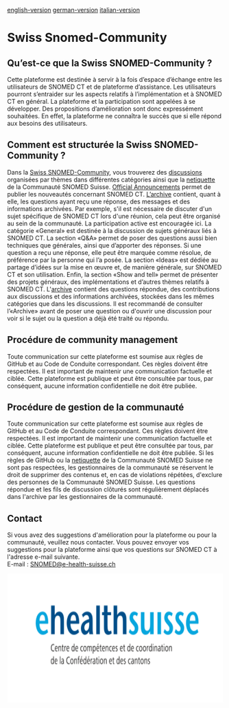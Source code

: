 [english-version](https://github.com/ehealthsuisse/Snomed-Community/blob/main/README_EN.md)
[german-version](https://github.com/ehealthsuisse/Snomed-Community/blob/main/README_DE.md)
[italian-version](https://github.com/ehealthsuisse/Snomed-Community/blob/main/README_IT.md)
# Swiss Snomed-Community

## Qu’est-ce que la Swiss SNOMED-Community ?
Cette plateforme est destinée à servir à la fois d’espace d’échange entre les utilisateurs de SNOMED CT et de plateforme d’assistance. Les utilisateurs pourront s’entraider sur les aspects relatifs à l’implémentation et à SNOMED CT en général. La plateforme et la participation sont appelées à se développer. Des propositions d’amélioration sont donc expressément souhaitées. En effet, la plateforme ne connaîtra le succès que si elle répond aux besoins des utilisateurs.

## Comment est structurée la Swiss SNOMED-Community ?
Dans la [Swiss SNOMED-Community](https://github.com/ehealthsuisse/Swiss-SNOMED-Community/blob/main/README_FR.md), vous trouverez des [discussions](https://github.com/ehealthsuisse/Swiss-SNOMED-Community/discussions) organisées par thèmes dans différentes catégories ainsi que la [netiquette](https://github.com/ehealthsuisse/Swiss-SNOMED-Community/blob/main/Netiquette/Netiquette_FR.md) de la Communauté SNOMED Suisse.
[Official Announcements]([https://github.com/ehealthsuisse/Announcements/discussions](https://github.com/ehealthsuisse/Swiss-SNOMED-Community/discussions/categories/announcements)) permet de publier les nouveautés concernant SNOMED CT. [L’archive](https://github.com/ehealthsuisse/Archiv/discussions) contient, quant à elle, les questions ayant reçu une réponse, des messages et des informations archivées. Par exemple, s'il est nécessaire de discuter d'un sujet spécifique de SNOMED CT lors d'une réunion, cela peut être organisé au sein de la communauté. La participation active est encouragée ici.
La catégorie «General» est destinée à la discussion de sujets généraux liés à SNOMED CT. La section «Q&A» permet de poser des questions aussi bien techniques que générales, ainsi que d’apporter des réponses. Si une question a reçu une réponse, elle peut être marquée comme résolue, de préférence par la personne qui l’a posée. La section «Ideas» est dédiée au partage d’idées sur la mise en œuvre et, de manière générale, sur SNOMED CT et son utilisation. Enfin, la section «Show and tell» permet de présenter des projets généraux, des implémentations et d’autres thèmes relatifs à SNOMED CT.
L'[archive](https://github.com/ehealthsuisse/Archiv/discussions) contient des questions répondue, des contributions aux discussions et des informations archivées, stockées dans les mêmes catégories que dans les discussions. Il est recommandé de consulter l’«Archive» avant de poser une question ou d'ouvrir une discussion pour voir si le sujet ou la question a déjà été traité ou répondu.

## Procédure de community management
Toute communication sur cette plateforme est soumise aux règles de GitHub et au Code de Conduite correspondant. Ces règles doivent être respectées. Il est important de maintenir une communication factuelle et ciblée. Cette plateforme est publique et peut être consultée par tous, par conséquent, aucune information confidentielle ne doit être publiée.

## Procédure de gestion de la communauté
Toute communication sur cette plateforme est soumise aux règles de GitHub et au Code de Conduite correspondant. Ces règles doivent être respectées. Il est important de maintenir une communication factuelle et ciblée. Cette plateforme est publique et peut être consultée par tous, par conséquent, aucune information confidentielle ne doit être publiée.
Si les règles de GitHub ou la [netiquette](https://github.com/ehealthsuisse/Swiss-SNOMED-Community/blob/main/Netiquette/Netiquette_FR.md) de la Communauté SNOMED Suisse ne sont pas respectées, les gestionnaires de la communauté se réservent le droit de supprimer des contenus et, en cas de violations répétées, d'exclure des personnes de la Communauté SNOMED Suisse.
Les questions répondue et les fils de discussion clôturés sont régulièrement déplacés dans l'archive par les gestionnaires de la communauté.

## Contact
Si vous avez des suggestions d'amélioration pour la plateforme ou pour la communauté, veuillez nous contacter. Vous pouvez envoyer vos suggestions pour la plateforme ainsi que vos questions sur SNOMED CT à l'adresse e-mail suivante.  
E-mail : SNOMED@e-health-suisse.ch
<p align="center">
<img src="Logo/FR.svg" width="600" height="300">
</p>